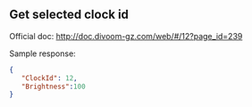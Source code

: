 ## Get selected clock id

Official doc: <http://doc.divoom-gz.com/web/#/12?page_id=239>

Sample response:
```json
{
   "ClockId": 12,
   "Brightness":100
}
```